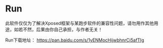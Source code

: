 # Run
此软件仅仅为了解决Xposed框架与某跑步软件的兼容性问题，请勿用作其他用途，如若不然，后果由你自己承担，与作者无关！

Run下载地址： https://pan.baidu.com/s/1yENMocHijwbhnrCj5afTIg
